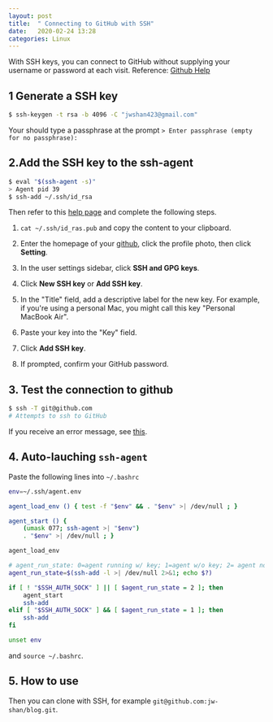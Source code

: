 ```yaml
---
layout: post
title:  " Connecting to GitHub with SSH"
date:   2020-02-24 13:28 
categories: Linux
---
```


With SSH keys, you can connect to GitHub without supplying your username or password at each visit. Reference: [Github Help](https://help.github.com/en/github/authenticating-to-github/connecting-to-github-with-ssh)

## 1 Generate a SSH key

```bash
$ ssh-keygen -t rsa -b 4096 -C "jwshan423@gmail.com"
```

Your should type a passphrase at the prompt `> Enter passphrase (empty for no passphrase): `

## 2.Add the SSH key to the ssh-agent

```bash
$ eval "$(ssh-agent -s)"
> Agent pid 39
$ ssh-add ~/.ssh/id_rsa
```

Then refer to this [help page](https://help.github.com/en/github/authenticating-to-github/adding-a-new-ssh-key-to-your-github-account) and complete the following steps.

1. `cat ~/.ssh/id_ras.pub` and copy the content to your clipboard.

2. Enter the  homepage of your [github](https://github.com/), click the profile photo, then click **Setting**.

3. In the user settings sidebar, click **SSH and GPG keys**.
4. Click **New SSH key** or **Add SSH key**.
5. In the "Title" field, add a descriptive label for the new key. For example, if you're using a personal Mac, you might call this key "Personal MacBook Air".
6. Paste your key into the "Key" field.
7. Click **Add SSH key**.
8. If prompted, confirm your GitHub password.

## 3. Test the connection to github

```bash
$ ssh -T git@github.com
# Attempts to ssh to GitHub
```

If you receive an error message, see [this](https://help.github.com/en/github/authenticating-to-github/error-permission-denied-publickey).

## 4. Auto-lauching `ssh-agent`

Paste the following lines into `~/.bashrc`

```bash
env=~/.ssh/agent.env

agent_load_env () { test -f "$env" && . "$env" >| /dev/null ; }

agent_start () {
    (umask 077; ssh-agent >| "$env")
    . "$env" >| /dev/null ; }

agent_load_env

# agent_run_state: 0=agent running w/ key; 1=agent w/o key; 2= agent not running
agent_run_state=$(ssh-add -l >| /dev/null 2>&1; echo $?)

if [ ! "$SSH_AUTH_SOCK" ] || [ $agent_run_state = 2 ]; then
    agent_start
    ssh-add
elif [ "$SSH_AUTH_SOCK" ] && [ $agent_run_state = 1 ]; then
    ssh-add
fi

unset env
```

and `source ~/.bashrc`.

## 5. How to use

Then you can clone with SSH, for example `git@github.com:jw-shan/blog.git`.

